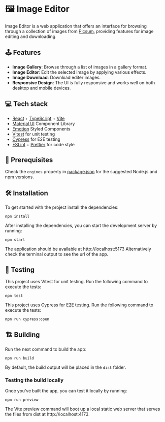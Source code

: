 # :framed_picture: Image Editor

Image Editor is a web application that offers an interface for browsing through a collection of images from [Picsum](https://picsum.photos/), providing features for image editing and downloading.

## :joystick: Features

-   **Image Gallery**: Browse through a list of images in a gallery format.
-   **Image Editor**: Edit the selected image by applying various effects.
-   **Image Download**: Download editer images.
-   **Responsive Design**: The UI is fully responsive and works well on both desktop and mobile devices.

## :computer: Tech stack

-   [React](https://react.dev/) + [TypeScript](https://www.typescriptlang.org/) + [Vite](https://vitejs.dev/)
-   [Material UI](https://mui.com/) Component Library
-   [Emotion](https://emotion.sh/docs/styled) Styled Components
-   [Vitest](https://vitest.dev/) for unit testing
-   [Cypress](https://www.cypress.io/) for E2E testing
-   [ESLint](https://eslint.org/) + [Prettier](https://prettier.io/) for code style

## :page_facing_up: Prerequisites

Check the `engines` property in [package.json](package.json) for the suggested Node.js and npm versions.

## :hammer_and_wrench: Installation

To get started with the project install the dependencies:

```
npm install
```

After installing the dependencies, you can start the development server by running:

```
npm start
```

The application should be available at http://localhost:5173
Alternatively check the terminal output to see the url of the app.

## :hammer: Testing

This project uses Vitest for unit testing. Run the following command to execute the tests:

```
npm test
```

This project uses Cypress for E2E testing. Run the following command to execute the tests:

```
npm run cypress:open
```

## :building_construction: Building

Run the next command to build the app:

```
npm run build
```

By default, the build output will be placed in the `dist` folder.

### Testing the build locally

Once you've built the app, you can test it locally by running:

```
npm run preview
```

The Vite preview command will boot up a local static web server that serves the files from dist at http://localhost:4173.
